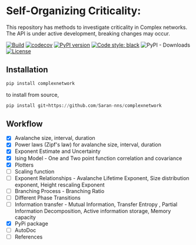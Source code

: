 # Self-Organizing Criticality:
This repository has methods to investigate criticality in Complex networks. The API is under active development, breaking changes may occur.

[![Build](https://github.com/sarannns/complex/actions/workflows/build.yml/badge.svg)](https://github.com/sarannns/complex/actions/workflows/build.yml)
[![codecov](https://codecov.io/gh/sarannns/complex/branch/main/graph/badge.svg?token=IQCBIY5QTK)](https://codecov.io/gh/sarannns/complex)
[![PyPI version](https://badge.fury.io/py/complexnetwork.svg)](https://badge.fury.io/py/complexnetwork)
[![Code style: black](https://img.shields.io/badge/code%20style-black-000000.svg)](https://github.com/psf/black)
![PyPI - Downloads](https://img.shields.io/pypi/dw/complexnetwork.svg)
[![License](https://img.shields.io/badge/License-MIT%20-blue.svg)](https://opensource.org/licenses/MIT)

## Installation

```python
pip install complexnetwork
```
to install from source,

```python
pip install git+https://github.com/Saran-nns/complexnetwork
```

## Workflow
- [x] Avalanche size, interval, duration
- [x] Power laws (Zipf's law) for avalanche size, interval, duration
- [x] Exponent Estimate and Uncertainty
- [x] Ising Model - One and Two point function correlation and covariance
- [x] Plotters
- [ ] Scaling function
- [ ] Exponent Relationships - Avalanche Lifetime Exponent, Size distribution exponent, Height rescaling Exponent
- [ ] Branching Process - Branching Ratio
- [ ] Different Phase Transitions
- [ ] Information transfer - Mutual Information, Transfer Entropy , Partial Information Decomposition, Active information storage, Memory capacity
- [x] PyPi package
- [ ] AutoDoc
- [ ] References
